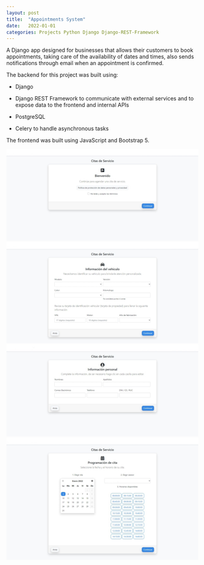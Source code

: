 ```yaml
---
layout: post
title:  "Appointments System"
date:   2022-01-01
categories: Projects Python Django Django-REST-Framework
---
```


A Django app designed for businesses that allows their customers to book appointments, taking care of the availability of dates and times, also sends notifications through email when an appointment is confirmed.

The backend for this project was built using:

- Django

- Django REST Framework to communicate with external services and to expose data to the frontend and internal APIs

- PostgreSQL

- Celery to handle asynchronous tasks

The frontend was built using JavaScript and Bootstrap 5.

![](/assets/images/appointments/appointments1.jpg)
![](/assets/images/appointments/appointments2.jpg)
![](/assets/images/appointments/appointments3.jpg)
![](/assets/images/appointments/appointments4.jpg)
